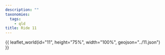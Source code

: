 ```yaml
---
description: ""
taxonomies:
  tags:
    - qld
title: Ride 11
---
```


{{ leaflet_world(id="11", height="75%", width="100%", geojson="../11.json") }}
